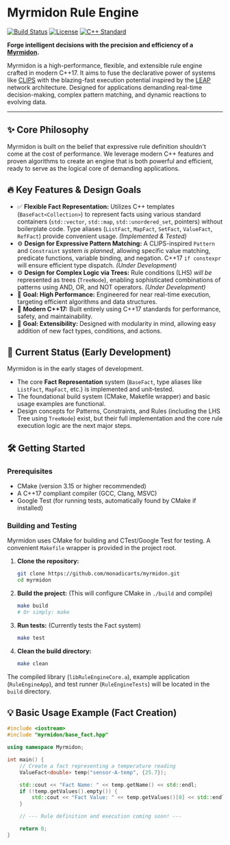# Myrmidon Rule Engine

[![Build Status](https://img.shields.io/github/actions/workflow/status/monadicarts/myrmidon/ci.yml?branch=main&style=flat-square)](https://github.com/monadicarts/myrmidon/actions)
[![License](https://img.shields.io/github/license/monadicarts/myrmidon?style=flat-square)](LICENSE)
[![C++ Standard](https://img.shields.io/badge/C%2B%2B-17-blue.svg?style=flat-square)](https://isocpp.org/std/the-standard)

**Forge intelligent decisions with the precision and efficiency of a [Myrmidon](https://en.wikipedia.org/wiki/Myrmidons).**

Myrmidon is a high-performance, flexible, and extensible rule engine crafted in modern C++17. It aims to fuse the declarative power of systems like [CLIPS](https://www.clipsrules.net) with the blazing-fast execution potential inspired by the [LEAP](https://dl.acm.org/doi/10.1145/3377929.3398147) network architecture. Designed for applications demanding real-time decision-making, complex pattern matching, and dynamic reactions to evolving data.

---

## ✨ Core Philosophy

Myrmidon is built on the belief that expressive rule definition shouldn't come at the cost of performance. We leverage modern C++ features and proven algorithms to create an engine that is both powerful and efficient, ready to serve as the logical core of demanding applications.

## 🔥 Key Features & Design Goals

*   ✅ **Flexible Fact Representation:** Utilizes C++ templates (`BaseFact<Collection>`) to represent facts using various standard containers (`std::vector`, `std::map`, `std::unordered_set`, pointers) without boilerplate code. Type aliases (`ListFact`, `MapFact`, `SetFact`, `ValueFact`, `RefFact`) provide convenient usage. *(Implemented & Tested)*
*   ⚙️ **Design for Expressive Pattern Matching:** A CLIPS-inspired `Pattern` and `Constraint` system *is planned*, allowing specific value matching, predicate functions, variable binding, and negation. C++17 `if constexpr` will ensure efficient type dispatch. *(Under Development)*
*   ⚙️ **Design for Complex Logic via Trees:** Rule conditions (LHS) *will be* represented as trees (`TreeNode`), enabling sophisticated combinations of patterns using AND, OR, and NOT operators. *(Under Development)*
*   🚀 **Goal: High Performance:** Engineered for near real-time execution, targeting efficient algorithms and data structures.
*   💎 **Modern C++17:** Built entirely using C++17 standards for performance, safety, and maintainability.
*   🧩 **Goal: Extensibility:** Designed with modularity in mind, allowing easy addition of new fact types, conditions, and actions.

## 🚀 Current Status (Early Development)

Myrmidon is in the early stages of development.

*   The core **Fact Representation** system (`BaseFact`, type aliases like `ListFact`, `MapFact`, etc.) is implemented and unit-tested.
*   The foundational build system (CMake, Makefile wrapper) and basic usage examples are functional.
*   Design concepts for Patterns, Constraints, and Rules (including the LHS Tree using `TreeNode`) exist, but their full implementation and the core rule execution logic are the next major steps.

## 🛠️ Getting Started

### Prerequisites

*   CMake (version 3.15 or higher recommended)
*   A C++17 compliant compiler (GCC, Clang, MSVC)
*   Google Test (for running tests, automatically found by CMake if installed)

### Building and Testing

Myrmidon uses CMake for building and CTest/Google Test for testing. A convenient `Makefile` wrapper is provided in the project root.

1.  **Clone the repository:**
    ```bash
    git clone https://github.com/monadicarts/myrmidon.git
    cd myrmidon
    ```

2.  **Build the project:** (This will configure CMake in `./build` and compile)
    ```bash
    make build
    # Or simply: make
    ```

3.  **Run tests:** (Currently tests the Fact system)
    ```bash
    make test
    ```

4.  **Clean the build directory:**
    ```bash
    make clean
    ```

The compiled library (`libRuleEngineCore.a`), example application (`RuleEngineApp`), and test runner (`RuleEngineTests`) will be located in the `build` directory.

## 💡 Basic Usage Example (Fact Creation)

```cpp
#include <iostream>
#include "myrmidon/base_fact.hpp"

using namespace Myrmidon;

int main() {
    // Create a fact representing a temperature reading
    ValueFact<double> temp("sensor-A-temp", {25.7});

    std::cout << "Fact Name: " << temp.getName() << std::endl;
    if (!temp.getValues().empty()) {
        std::cout << "Fact Value: " << temp.getValues()[0] << std::endl;
    }

    // --- Rule definition and execution coming soon! ---

    return 0;
}
